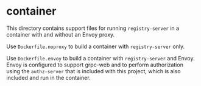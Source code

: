 # container

This directory contains support files for running `registry-server` in a
container with and without an Envoy proxy.

Use `Dockerfile.noproxy` to build a container with `registry-server` only.

Use `Dockerfile.envoy` to build a container with `registry-server` and Envoy.
Envoy is configured to support grpc-web and to perform authorization using the
`authz-server` that is included with this project, which is also included and
run in the container.

